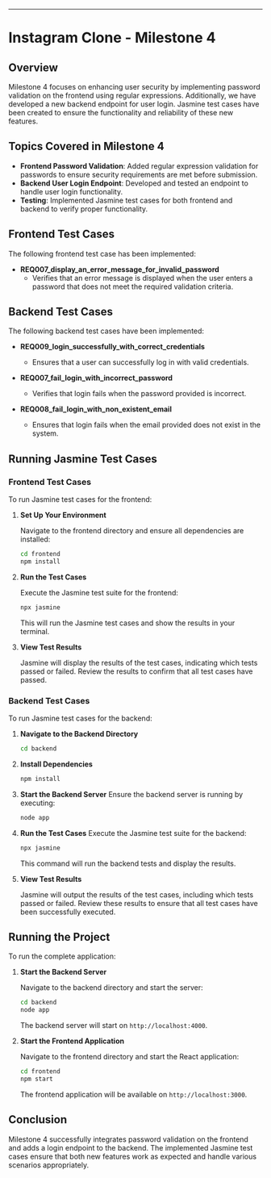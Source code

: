 ---

# Instagram Clone - Milestone 4

## Overview

Milestone 4 focuses on enhancing user security by implementing password validation on the frontend using regular expressions. Additionally, we have developed a new backend endpoint for user login. Jasmine test cases have been created to ensure the functionality and reliability of these new features.

## Topics Covered in Milestone 4

- **Frontend Password Validation**: Added regular expression validation for passwords to ensure security requirements are met before submission.
- **Backend User Login Endpoint**: Developed and tested an endpoint to handle user login functionality.
- **Testing**: Implemented Jasmine test cases for both frontend and backend to verify proper functionality.

## Frontend Test Cases

The following frontend test case has been implemented:

- **REQ007_display_an_error_message_for_invalid_password**
  - Verifies that an error message is displayed when the user enters a password that does not meet the required validation criteria.

## Backend Test Cases

The following backend test cases have been implemented:

- **REQ009_login_successfully_with_correct_credentials**
  - Ensures that a user can successfully log in with valid credentials.

- **REQ007_fail_login_with_incorrect_password**
  - Verifies that login fails when the password provided is incorrect.

- **REQ008_fail_login_with_non_existent_email**
  - Ensures that login fails when the email provided does not exist in the system.

## Running Jasmine Test Cases

### Frontend Test Cases

To run Jasmine test cases for the frontend:

1. **Set Up Your Environment**

   Navigate to the frontend directory and ensure all dependencies are installed:
   ```bash
   cd frontend
   npm install
   ```

2. **Run the Test Cases**

   Execute the Jasmine test suite for the frontend:
   ```bash
   npx jasmine
   ```

   This will run the Jasmine test cases and show the results in your terminal.

3. **View Test Results**

   Jasmine will display the results of the test cases, indicating which tests passed or failed. Review the results to confirm that all test cases have passed.

### Backend Test Cases

To run Jasmine test cases for the backend:

1. **Navigate to the Backend Directory**
   ```bash
   cd backend
   ```

2. **Install Dependencies**
   ```bash
   npm install
   ```

3. **Start the Backend Server**
   Ensure the backend server is running by executing:
   ```bash
   node app
   ```

4. **Run the Test Cases**
   Execute the Jasmine test suite for the backend:
   ```bash
   npx jasmine
   ```

   This command will run the backend tests and display the results.

5. **View Test Results**

   Jasmine will output the results of the test cases, including which tests passed or failed. Review these results to ensure that all test cases have been successfully executed.

## Running the Project

To run the complete application:

1. **Start the Backend Server**

   Navigate to the backend directory and start the server:
   ```bash
   cd backend
   node app
   ```

   The backend server will start on `http://localhost:4000`.

2. **Start the Frontend Application**

   Navigate to the frontend directory and start the React application:
   ```bash
   cd frontend
   npm start
   ```

   The frontend application will be available on `http://localhost:3000`.

## Conclusion

Milestone 4 successfully integrates password validation on the frontend and adds a login endpoint to the backend. The implemented Jasmine test cases ensure that both new features work as expected and handle various scenarios appropriately.

